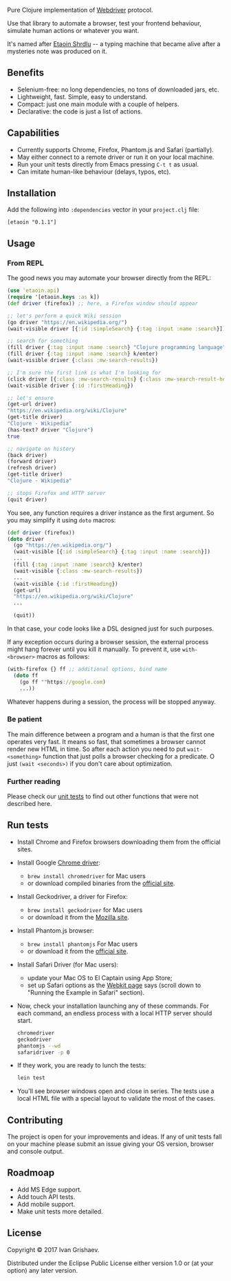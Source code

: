 [url-webdriver]: https://www.w3.org/TR/webdriver/
[url-wiki]: https://en.wikipedia.org/wiki/Etaoin_shrdlu#Literature
[url-tests]: https://github.com/igrishaev/etaoin/blob/master/test/etaoin/api_test.clj
[url-chromedriver]: https://sites.google.com/a/chromium.org/chromedriver/
[url-chromedriver-dl]: https://sites.google.com/a/chromium.org/chromedriver/downloads
[url-geckodriver-dl]: https://github.com/mozilla/geckodriver/releases
[url-phantom-dl]: http://phantomjs.org/download.html
[url-webkit]: https://webkit.org/blog/6900/webdriver-support-in-safari-10/

Pure Clojure implementation of [Webdriver][url-webdriver] protocol.

Use that library to automate a browser, test your frontend behaviour, simulate
human actions or whatever you want.

It's named after [Etaoin Shrdlu][url-wiki] -- a typing machine that became alive
after a mysteries note was produced on it.

## Benefits

- Selenium-free: no long dependencies, no tons of downloaded jars, etc.
- Lightweight, fast. Simple, easy to understand.
- Compact: just one main module with a couple of helpers.
- Declarative: the code is just a list of actions.

## Capabilities

- Currently supports Chrome, Firefox, Phantom.js and Safari (partially).
- May either connect to a remote driver or run it on your local machine.
- Run your unit tests directly from Emacs pressing `C-t t` as usual.
- Can imitate human-like behaviour (delays, typos, etc).

## Installation

Add the following into `:dependencies` vector in your `project.clj` file:

```
[etaoin "0.1.1"]
```
## Usage

### From REPL

The good news you may automate your browser directly from the REPL:

```clojure
(use 'etaoin.api)
(require '[etaoin.keys :as k])
(def driver (firefox)) ;; here, a Firefox window should appear

;; let's perform a quick Wiki session
(go driver "https://en.wikipedia.org/")
(wait-visible driver [{:id :simpleSearch} {:tag :input :name :search}])

;; search for something
(fill driver {:tag :input :name :search} "Clojure programming language")
(fill driver {:tag :input :name :search} k/enter)
(wait-visible driver {:class :mw-search-results})

;; I'm sure the first link is what I'm looking for
(click driver [{:class :mw-search-results} {:class :mw-search-result-heading} {:tag :a}])
(wait-visible driver {:id :firstHeading})

;; let's ensure
(get-url driver)
"https://en.wikipedia.org/wiki/Clojure"
(get-title driver)
"Clojure - Wikipedia"
(has-text? driver "Clojure")
true

;; navigate on history
(back driver)
(forward driver)
(refresh driver)
(get-title driver)
"Clojure - Wikipedia"

;; stops Firefox and HTTP server
(quit driver)
```

You see, any function requires a driver instance as the first argument. So you
may simplify it using `doto` macros:

```clojure
(def driver (firefox))
(doto driver
  (go "https://en.wikipedia.org/")
  (wait-visible [{:id :simpleSearch} {:tag :input :name :search}])
  ...
  (fill {:tag :input :name :search} k/enter)
  (wait-visible {:class :mw-search-results})
  ...
  (wait-visible {:id :firstHeading})
  (get-url)
  "https://en.wikipedia.org/wiki/Clojure"
  ...

  (quit))
```

In that case, your code looks like a DSL designed just for such purposes.

If any exception occurs during a browser session, the external process might
hang forever until you kill it manually. To prevent it, use `with-<browser>`
macros as follows:

```clojure
(with-firefox {} ff ;; additional options, bind name
  (doto ff
    (go ff ""https://google.com)
    ...))
```

Whatever happens during a session, the process will be stopped anyway.

### Be patient

The main difference between a program and a human is that the first one
operates very fast. It means so fast, that sometimes a browser cannot render new
HTML in time. So after each action you need to put `wait-<something>` function
that just polls a browser checking for a predicate. O just `(wait <seconds>)` if
you don't care about optimization.

### Further reading

Please check our [unit tests][url-tests] to find out other functions that were
not described here.

## Run tests

- Install Chrome and Firefox browsers downloading them from the official sites.
- Install Google [Chrome driver][url-chromedriver]:

  - `brew install chromedriver` for Mac users
  - or download compiled binaries from the [official site][url-chromedriver-dl].

- Install Geckodriver, a driver for Firefox:

  - `brew install geckodriver` for Mac users
  - or download it from the [Mozilla site][url-geckodriver-dl].

- Install Phantom.js browser:

  - `brew install phantomjs` For Mac users
  - or download it from the [official site][url-phantom-dl].

- Install Safari Driver (for Mac users):

  - update your Mac OS to El Captain using App Store;
  - set up Safari options as the [Webkit page][url-webkit] says (scroll down to
    "Running the Example in Safari" section).

- Now, check your installation launching any of these commands. For each
  command, an endless process with a local HTTP server should start.

  ```bash
  chromedriver
  geckodriver
  phantomjs --wd
  safaridriver -p 0
  ```

- If they work, you are ready to lunch the tests:

  ```bash
  lein test
  ```

- You'll see browser windows open and close in series. The tests use a local
  HTML file with a special layout to validate the most of the cases.

## Contributing

The project is open for your improvements and ideas. If any of unit tests fall
on your machine please submit an issue giving your OS version, browser and
console output.

## Roadmoap

- Add MS Edge support.
- Add touch API tests.
- Add mobile support.
- Make unit tests more detailed.

## License

Copyright © 2017 Ivan Grishaev.

Distributed under the Eclipse Public License either version 1.0 or (at your
option) any later version.
